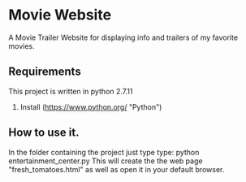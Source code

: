 # Movie Website
  A Movie Trailer Website for displaying info and trailers of my favorite
  movies.

 ## Requirements
 This project is written in python 2.7.11
 1. Install (https://www.python.org/ "Python")

 ## How to use it.
 In the folder containing the project just type type:
 python entertainment_center.py
This will create the the web page "fresh_tomatoes.html" as well as open it in
your default browser.
